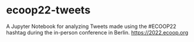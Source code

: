 # ecoop22-tweets

A Jupyter Notebook for analyzing Tweets made using the #ECOOP22 hashtag during the in-person conference in Berlin.
https://2022.ecoop.org
